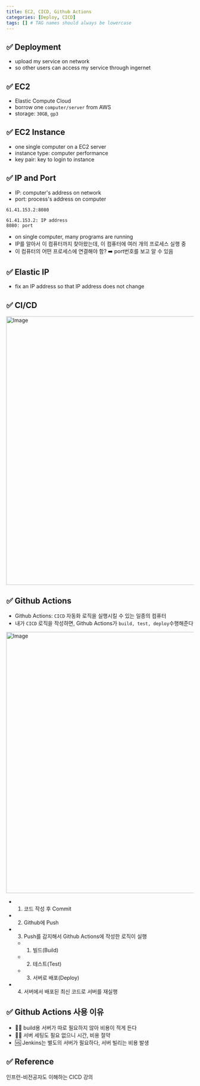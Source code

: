 ```yaml
---
title: EC2, CICD, Github Actions
categories: [Deploy, CICD]
tags: [] # TAG names should always be lowercase
---
```


## ✅ Deployment

- upload my service on network
- so other users can access my service through ingernet

## ✅ EC2

- Elastic Compute Cloud
- borrow one `computer/server` from AWS
- storage: `30GB`, `gp3`

## ✅ EC2 Instance

- one single computer on a EC2 server
- instance type: computer performance
- key pair: key to login to instance

## ✅ IP and Port

- IP: computer's address on network
- port: process's address on computer

```
61.41.153.2:8080

61.41.153.2: IP address
8080: port
```

- on single computer, many programs are running
- IP를 알아서 이 컴퓨터까지 찾아왔는데, 이 컴퓨터에 여러 개의 프로세스 실행 중
- 이 컴퓨터의 어떤 프로세스에 연결해야 함? ➡️ port번호를 보고 알 수 있음

## ✅ Elastic IP

- fix an IP address so that IP address does not change

## ✅ CI/CD

<img width="720" alt="Image" src="https://github.com/user-attachments/assets/87dbc537-afad-407e-83a0-0d6e0ea789ba" />

## ✅ Github Actions

- Github Actions: `CICD` 자동화 로직을 실행시킬 수 있는 일종의 컴퓨터
- 내가 `CICD` 로직을 작성하면, Github Actions가 `build, test, deploy`수행해준다

<img width="700" alt="Image" src="https://github.com/user-attachments/assets/7b8a6ce8-7d02-406f-a28b-952f99851130" />

- 1. 코드 작성 후 Commit
- 2. Github에 Push
- 3. Push를 감지해서 Github Actions에 작성한 로직이 실행
  - 1.  빌드(Build)
  - 2.  테스트(Test)
  - 3.  서버로 배포(Deploy)
- 4. 서버에서 배포된 최신 코드로 서버를 재실행

## ✅ Github Actions 사용 이유

- 👍🏻 build용 서버가 따로 필요하지 않아 비용이 적게 든다
- 👍🏻 서버 세팅도 필요 없으니 시간, 비용 절약
- 🆚 Jenkins는 별도의 서버가 필요하다, 서버 빌리는 비용 발생

## ✅ Reference

인프런-비전공자도 이해하는 CICD 강의
